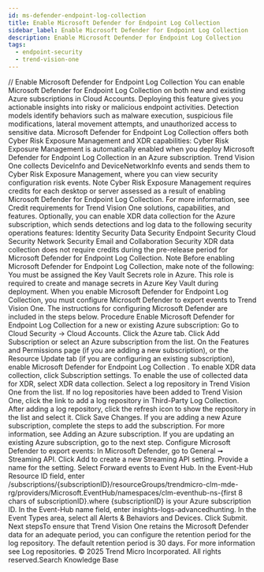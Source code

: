 ```yaml
---
id: ms-defender-endpoint-log-collection
title: Enable Microsoft Defender for Endpoint Log Collection
sidebar_label: Enable Microsoft Defender for Endpoint Log Collection
description: Enable Microsoft Defender for Endpoint Log Collection
tags:
  - endpoint-security
  - trend-vision-one
---
```


/*<![CDATA[*/ $('#title').html($('meta[name=map-description]').attr('content')); /*]]>*/ Enable Microsoft Defender for Endpoint Log Collection You can enable Microsoft Defender for Endpoint Log Collection on both new and existing Azure subscriptions in Cloud Accounts. Deploying this feature gives you actionable insights into risky or malicious endpoint activities. Detection models identify behaviors such as malware execution, suspicious file modifications, lateral movement attempts, and unauthorized access to sensitive data. Microsoft Defender for Endpoint Log Collection offers both Cyber Risk Exposure Management and XDR capabilities: Cyber Risk Exposure Management is automatically enabled when you deploy Microsoft Defender for Endpoint Log Collection in an Azure subscription. Trend Vision One collects DeviceInfo and DeviceNetworkInfo events and sends them to Cyber Risk Exposure Management, where you can view security configuration risk events. Note Cyber Risk Exposure Management requires credits for each desktop or server assessed as a result of enabling Microsoft Defender for Endpoint Log Collection. For more information, see Credit requirements for Trend Vision One solutions, capabilities, and features. Optionally, you can enable XDR data collection for the Azure subscription, which sends detections and log data to the following security operations features: Identity Security Data Security Endpoint Security Cloud Security Network Security Email and Collaboration Security XDR data collection does not require credits during the pre-release period for Microsoft Defender for Endpoint Log Collection. Note Before enabling Microsoft Defender for Endpoint Log Collection, make note of the following: You must be assigned the Key Vault Secrets role in Azure. This role is required to create and manage secrets in Azure Key Vault during deployment. When you enable Microsoft Defender for Endpoint Log Collection, you must configure Microsoft Defender to export events to Trend Vision One. The instructions for configuring Microsoft Defender are included in the steps below. Procedure Enable Microsoft Defender for Endpoint Log Collection for a new or existing Azure subscription: Go to Cloud Security → Cloud Accounts. Click the Azure tab. Click Add Subscription or select an Azure subscription from the list. On the Features and Permissions page (if you are adding a new subscription), or the Resource Update tab (if you are configuring an existing subscription), enable Microsoft Defender for Endpoint Log Collection . To enable XDR data collection, click Subscription settings. To enable the use of collected data for XDR, select XDR data collection. Select a log repository in Trend Vision One from the list. If no log repositories have been added to Trend Vision One, click the link to add a log repository in Third-Party Log Collection. After adding a log repository, click the refresh icon to show the repository in the list and select it. Click Save Changes. If you are adding a new Azure subscription, complete the steps to add the subscription. For more information, see Adding an Azure subscription. If you are updating an existing Azure subscription, go to the next step. Configure Microsoft Defender to export events: In Microsoft Defender, go to General ➞ Streaming API. Click Add to create a new Streaming API setting. Provide a name for the setting. Select Forward events to Event Hub. In the Event-Hub Resource ID field, enter /subscriptions/{subscriptionID}/resourceGroups/trendmicro-clm-mde-rg/providers/Microsoft.EventHub/namespaces/clm-eventhub-ns-{first 8 chars of subscriptionID}.where {subscriptionID} is your Azure subscription ID. In the Event-Hub name field, enter insights-logs-advancedhunting. In the Event Types area, select all Alerts & Behaviors and Devices. Click Submit. Next stepsTo ensure that Trend Vision One retains the Microsoft Defender data for an adequate period, you can configure the retention period for the log repository. The default retention period is 30 days. For more information see Log repositories. © 2025 Trend Micro Incorporated. All rights reserved.Search Knowledge Base